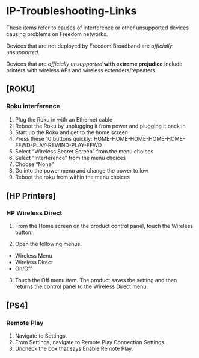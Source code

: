 # IP-Troubleshooting-Links

These items refer to causes of interference or other unsupported devices causing problems on Freedom networks.

Devices that are not deployed by Freedom Broadband are *officially unsupported*.

Devices that are *officially unsupported* **with extreme prejudice** include printers with wireless APs and wireless extenders/repeaters.

## [ROKU]

### Roku interference

1.	Plug the Roku in with an Ethernet cable
2.	Reboot the Roku by unplugging it from power and plugging it back in
3.	Start up the Roku and get to the home screen.
4.	Press these 10 buttons quickly: HOME-HOME-HOME-HOME-HOME-FFWD-PLAY-REWIND-PLAY-FFWD
5.	Select “Wireless Secret Screen” from the menu choices
6.	Select “Interference” from the menu choices
7.	Choose “None”
8.	Go into the power menu and change the power to low
9.	Reboot the roku from within the menu choices

## [HP Printers]

### HP Wireless Direct

1. From the Home screen on the product control panel, touch the Wireless button.

2. Open the following menus:
  * Wireless Menu
  * Wireless Direct
  * On/Off

3. Touch the Off menu item. The product saves the setting and then returns the control panel to the Wireless Direct menu.


## [PS4]

### Remote Play

1. Navigate to Settings.
2. From Settings, navigate to Remote Play Connection Settings.
3. Uncheck the box that says Enable Remote Play.
